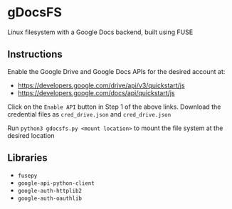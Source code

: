 # gDocsFS

Linux filesystem with a Google Docs backend, built using FUSE

## Instructions

Enable the Google Drive and Google Docs APIs for the desired account at:
* https://developers.google.com/drive/api/v3/quickstart/js
* https://developers.google.com/docs/api/quickstart/js

Click on the `Enable API` button in Step 1 of the above links. Download the credential files as `cred_drive.json` and `cred_drive.json`

Run `python3 gdocsfs.py <mount location>` to mount the file system at the desired location

## Libraries
* `fusepy`
* `google-api-python-client`
* `google-auth-httplib2`
* `google-auth-oauthlib`